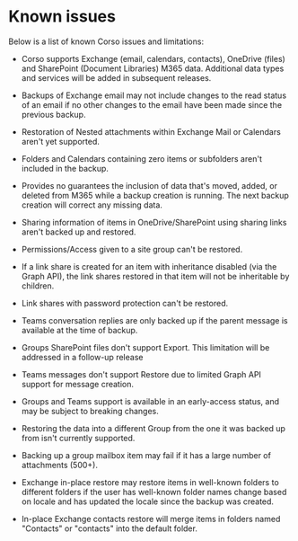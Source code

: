 # Known issues

Below is a list of known Corso issues and limitations:

* Corso supports Exchange (email, calendars, contacts), OneDrive (files) and SharePoint (Document Libraries) M365 data.
  Additional data types and services will be added in subsequent releases.

* Backups of Exchange email may not include changes to the read status of an email if no other changes
  to the email have been made since the previous backup.

* Restoration of Nested attachments within Exchange Mail or Calendars aren't yet supported.

* Folders and Calendars containing zero items or subfolders aren't included in the backup.

* Provides no guarantees the inclusion of data that's moved, added, or deleted
  from M365 while a backup creation is running.
  The next backup creation will correct any missing data.

* Sharing information of items in OneDrive/SharePoint using sharing links aren't backed up and restored.

* Permissions/Access given to a site group can't be restored.

* If a link share is created for an item with inheritance disabled
  (via the Graph API), the link shares restored in that item will
  not be inheritable by children.

* Link shares with password protection can't be restored.

* Teams conversation replies are only backed up if the parent message is available at the time of backup.

* Groups SharePoint files don't support Export. This limitation will be addressed in a follow-up release

* Teams messages don't support Restore due to limited Graph API support for message creation.

* Groups and Teams support is available in an early-access status, and may be subject to breaking changes.

* Restoring the data into a different Group from the one it was backed up from isn't currently supported.

* Backing up a group mailbox item may fail if it has a large number of attachments (500+).

* Exchange in-place restore may restore items in well-known folders to different
  folders if the user has well-known folder names change based on locale and has
  updated the locale since the backup was created.

* In-place Exchange contacts restore will merge items in folders named "Contacts" or "contacts" into the default folder.
